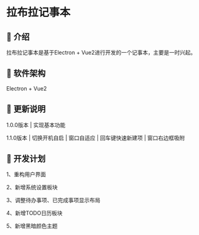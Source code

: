 # 拉布拉记事本

## 🎉 介绍
拉布拉记事本是基于Electron + Vue2进行开发的一个记事本，主要是一时兴起。

## 🎁 软件架构
Electron + Vue2

## 🧨 更新说明
1.0.0版本 | 实现基本功能

1.1.0版本 | 切换开机自启 | 窗口自适应 | 回车键快速新建项 | 窗口右边框吸附 

## 🍚 开发计划
1、重构用户界面

2、新增系统设置板块

3、调整待办事项、已完成事项显示布局

4、新增TODO日历板块

5、新增黑暗颜色主题